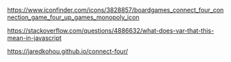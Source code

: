 https://www.iconfinder.com/icons/3828857/boardgames_connect_four_connection_game_four_up_games_monopoly_icon

https://stackoverflow.com/questions/4886632/what-does-var-that-this-mean-in-javascript



https://jaredkohou.github.io/connect-four/
